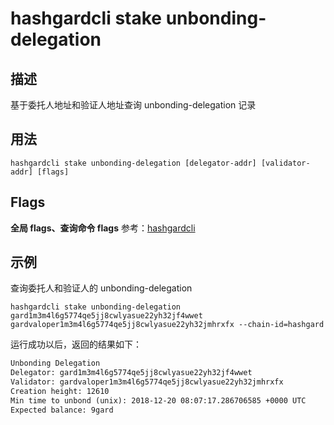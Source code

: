 # hashgardcli stake unbonding-delegation

## 描述

基于委托人地址和验证人地址查询 unbonding-delegation 记录

## 用法

```
hashgardcli stake unbonding-delegation [delegator-addr] [validator-addr] [flags]
```

## Flags

**全局 flags、查询命令 flags** 参考：[hashgardcli](../README.md)

## 示例

查询委托人和验证人的 unbonding-delegation

```
hashgardcli stake unbonding-delegation gard1m3m4l6g5774qe5jj8cwlyasue22yh32jf4wwet gardvaloper1m3m4l6g5774qe5jj8cwlyasue22yh32jmhrxfx --chain-id=hashgard
```

运行成功以后，返回的结果如下：

```txt
Unbonding Delegation
Delegator: gard1m3m4l6g5774qe5jj8cwlyasue22yh32jf4wwet
Validator: gardvaloper1m3m4l6g5774qe5jj8cwlyasue22yh32jmhrxfx
Creation height: 12610
Min time to unbond (unix): 2018-12-20 08:07:17.286706585 +0000 UTC
Expected balance: 9gard

```

